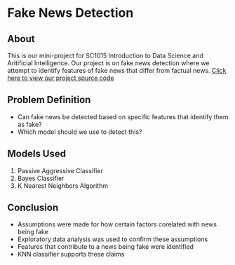 # Fake News Detection
## About
This is our mini-project for SC1015 Introduction to Data Science and Aritificial Intelligence. Our project is on fake news detection where we attempt to identify features of fake news that differ from factual news. [Click here to view our project source code](https://github.com/cplAloysius/SC7_Group4_MiniProject/blob/main/DataPrep%2BEDA%2BML.ipynb)
## Problem Definition
- Can fake news be detected based on specific features that identify them as fake?
- Which model should we use to detect this?
## Models Used
1. Passive Aggressive Classifier
2. Bayes Classifier
3. K Nearest Neighbors Algorithm
## Conclusion
- Assumptions were made for how certain factors corelated with news being fake
- Exploratory data analysis was used to confirm these assumptions
- Features that contribute to a news being fake were identified
- KNN classifier supports these claims
